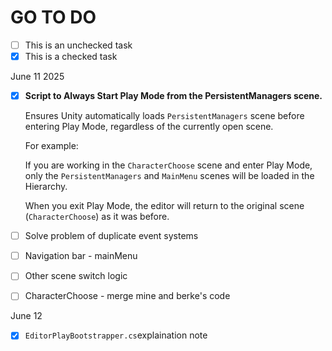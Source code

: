 # GO TO DO

* [ ] This is an unchecked task
* [x] This is a checked task

June 11 2025

*   [x] **Script to Always Start Play Mode from the PersistentManagers scene.**

    Ensures Unity automatically loads `PersistentManagers` scene before entering Play Mode, regardless of the currently open scene.

    For example:

    If you are working in the `CharacterChoose` scene and enter Play Mode, only the `PersistentManagers` and `MainMenu` scenes will be loaded in the Hierarchy.

    When you exit Play Mode, the editor will return to the original scene (`CharacterChoose`) as it was before.
* [ ] Solve problem of duplicate event systems
* [ ] Navigation bar - mainMenu
* [ ] Other scene switch logic
* [ ] CharacterChoose - merge mine and berke's code

June 12

* [x] `EditorPlayBootstrapper.cs`explaination note

